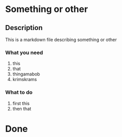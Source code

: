 # Something or other

## Description

This is a markdown file describing something or other

### What you need

1. this
1. that
1. thingamabob
1. krimskrams

### What to do

1. first this
1. then that

# Done
